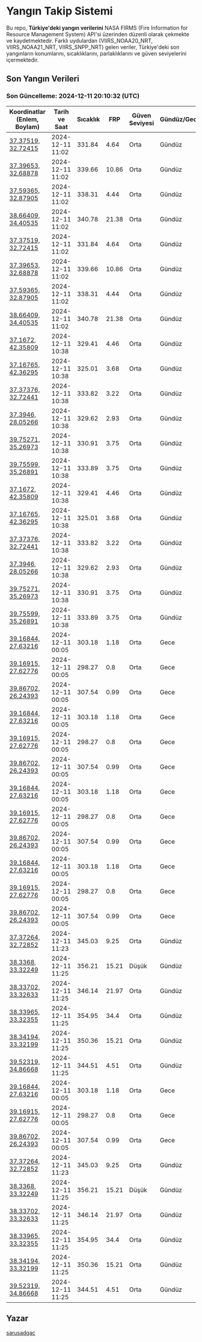# Yangın Takip Sistemi

Bu repo, **Türkiye'deki yangın verilerini** NASA FIRMS (Fire Information for Resource Management System) API'si üzerinden düzenli olarak çekmekte ve kaydetmektedir. Farklı uydulardan (VIIRS_NOAA20_NRT, VIIRS_NOAA21_NRT, VIIRS_SNPP_NRT) gelen veriler, Türkiye'deki son yangınların konumlarını, sıcaklıklarını, parlaklıklarını ve güven seviyelerini içermektedir.

## Son Yangın Verileri
### Son Güncelleme: 2024-12-11 20:10:32 (UTC)

| Koordinatlar (Enlem, Boylam) | Tarih ve Saat | Sıcaklık | FRP | Güven Seviyesi | Gündüz/Gece |
|-----------------------------|----------------|----------|-----|----------------|-------------|
| [37.37519, 32.72415](https://www.google.com/maps?q=37.37519,32.72415) | 2024-12-11 11:02 | 331.84 | 4.64 | Orta | Gündüz |
| [37.39653, 32.68878](https://www.google.com/maps?q=37.39653,32.68878) | 2024-12-11 11:02 | 339.66 | 10.86 | Orta | Gündüz |
| [37.59365, 32.87905](https://www.google.com/maps?q=37.59365,32.87905) | 2024-12-11 11:02 | 338.31 | 4.44 | Orta | Gündüz |
| [38.66409, 34.40535](https://www.google.com/maps?q=38.66409,34.40535) | 2024-12-11 11:02 | 340.78 | 21.38 | Orta | Gündüz |
| [37.37519, 32.72415](https://www.google.com/maps?q=37.37519,32.72415) | 2024-12-11 11:02 | 331.84 | 4.64 | Orta | Gündüz |
| [37.39653, 32.68878](https://www.google.com/maps?q=37.39653,32.68878) | 2024-12-11 11:02 | 339.66 | 10.86 | Orta | Gündüz |
| [37.59365, 32.87905](https://www.google.com/maps?q=37.59365,32.87905) | 2024-12-11 11:02 | 338.31 | 4.44 | Orta | Gündüz |
| [38.66409, 34.40535](https://www.google.com/maps?q=38.66409,34.40535) | 2024-12-11 11:02 | 340.78 | 21.38 | Orta | Gündüz |
| [37.1672, 42.35809](https://www.google.com/maps?q=37.1672,42.35809) | 2024-12-11 10:38 | 329.41 | 4.46 | Orta | Gündüz |
| [37.16765, 42.36295](https://www.google.com/maps?q=37.16765,42.36295) | 2024-12-11 10:38 | 325.01 | 3.68 | Orta | Gündüz |
| [37.37376, 32.72441](https://www.google.com/maps?q=37.37376,32.72441) | 2024-12-11 10:38 | 333.82 | 3.22 | Orta | Gündüz |
| [37.3946, 28.05266](https://www.google.com/maps?q=37.3946,28.05266) | 2024-12-11 10:38 | 329.62 | 2.93 | Orta | Gündüz |
| [39.75271, 35.26973](https://www.google.com/maps?q=39.75271,35.26973) | 2024-12-11 10:38 | 330.91 | 3.75 | Orta | Gündüz |
| [39.75599, 35.26891](https://www.google.com/maps?q=39.75599,35.26891) | 2024-12-11 10:38 | 333.89 | 3.75 | Orta | Gündüz |
| [37.1672, 42.35809](https://www.google.com/maps?q=37.1672,42.35809) | 2024-12-11 10:38 | 329.41 | 4.46 | Orta | Gündüz |
| [37.16765, 42.36295](https://www.google.com/maps?q=37.16765,42.36295) | 2024-12-11 10:38 | 325.01 | 3.68 | Orta | Gündüz |
| [37.37376, 32.72441](https://www.google.com/maps?q=37.37376,32.72441) | 2024-12-11 10:38 | 333.82 | 3.22 | Orta | Gündüz |
| [37.3946, 28.05266](https://www.google.com/maps?q=37.3946,28.05266) | 2024-12-11 10:38 | 329.62 | 2.93 | Orta | Gündüz |
| [39.75271, 35.26973](https://www.google.com/maps?q=39.75271,35.26973) | 2024-12-11 10:38 | 330.91 | 3.75 | Orta | Gündüz |
| [39.75599, 35.26891](https://www.google.com/maps?q=39.75599,35.26891) | 2024-12-11 10:38 | 333.89 | 3.75 | Orta | Gündüz |
| [39.16844, 27.63216](https://www.google.com/maps?q=39.16844,27.63216) | 2024-12-11 00:05 | 303.18 | 1.18 | Orta | Gece |
| [39.16915, 27.62776](https://www.google.com/maps?q=39.16915,27.62776) | 2024-12-11 00:05 | 298.27 | 0.8 | Orta | Gece |
| [39.86702, 26.24393](https://www.google.com/maps?q=39.86702,26.24393) | 2024-12-11 00:05 | 307.54 | 0.99 | Orta | Gece |
| [39.16844, 27.63216](https://www.google.com/maps?q=39.16844,27.63216) | 2024-12-11 00:05 | 303.18 | 1.18 | Orta | Gece |
| [39.16915, 27.62776](https://www.google.com/maps?q=39.16915,27.62776) | 2024-12-11 00:05 | 298.27 | 0.8 | Orta | Gece |
| [39.86702, 26.24393](https://www.google.com/maps?q=39.86702,26.24393) | 2024-12-11 00:05 | 307.54 | 0.99 | Orta | Gece |
| [39.16844, 27.63216](https://www.google.com/maps?q=39.16844,27.63216) | 2024-12-11 00:05 | 303.18 | 1.18 | Orta | Gece |
| [39.16915, 27.62776](https://www.google.com/maps?q=39.16915,27.62776) | 2024-12-11 00:05 | 298.27 | 0.8 | Orta | Gece |
| [39.86702, 26.24393](https://www.google.com/maps?q=39.86702,26.24393) | 2024-12-11 00:05 | 307.54 | 0.99 | Orta | Gece |
| [39.16844, 27.63216](https://www.google.com/maps?q=39.16844,27.63216) | 2024-12-11 00:05 | 303.18 | 1.18 | Orta | Gece |
| [39.16915, 27.62776](https://www.google.com/maps?q=39.16915,27.62776) | 2024-12-11 00:05 | 298.27 | 0.8 | Orta | Gece |
| [39.86702, 26.24393](https://www.google.com/maps?q=39.86702,26.24393) | 2024-12-11 00:05 | 307.54 | 0.99 | Orta | Gece |
| [37.37264, 32.72852](https://www.google.com/maps?q=37.37264,32.72852) | 2024-12-11 11:23 | 345.03 | 9.25 | Orta | Gündüz |
| [38.3368, 33.32249](https://www.google.com/maps?q=38.3368,33.32249) | 2024-12-11 11:25 | 356.21 | 15.21 | Düşük | Gündüz |
| [38.33702, 33.32633](https://www.google.com/maps?q=38.33702,33.32633) | 2024-12-11 11:25 | 346.14 | 21.97 | Orta | Gündüz |
| [38.33965, 33.32355](https://www.google.com/maps?q=38.33965,33.32355) | 2024-12-11 11:25 | 354.95 | 34.4 | Orta | Gündüz |
| [38.34194, 33.32199](https://www.google.com/maps?q=38.34194,33.32199) | 2024-12-11 11:25 | 350.36 | 15.21 | Orta | Gündüz |
| [39.52319, 34.86668](https://www.google.com/maps?q=39.52319,34.86668) | 2024-12-11 11:25 | 344.51 | 4.51 | Orta | Gündüz |
| [39.16844, 27.63216](https://www.google.com/maps?q=39.16844,27.63216) | 2024-12-11 00:05 | 303.18 | 1.18 | Orta | Gece |
| [39.16915, 27.62776](https://www.google.com/maps?q=39.16915,27.62776) | 2024-12-11 00:05 | 298.27 | 0.8 | Orta | Gece |
| [39.86702, 26.24393](https://www.google.com/maps?q=39.86702,26.24393) | 2024-12-11 00:05 | 307.54 | 0.99 | Orta | Gece |
| [37.37264, 32.72852](https://www.google.com/maps?q=37.37264,32.72852) | 2024-12-11 11:23 | 345.03 | 9.25 | Orta | Gündüz |
| [38.3368, 33.32249](https://www.google.com/maps?q=38.3368,33.32249) | 2024-12-11 11:25 | 356.21 | 15.21 | Düşük | Gündüz |
| [38.33702, 33.32633](https://www.google.com/maps?q=38.33702,33.32633) | 2024-12-11 11:25 | 346.14 | 21.97 | Orta | Gündüz |
| [38.33965, 33.32355](https://www.google.com/maps?q=38.33965,33.32355) | 2024-12-11 11:25 | 354.95 | 34.4 | Orta | Gündüz |
| [38.34194, 33.32199](https://www.google.com/maps?q=38.34194,33.32199) | 2024-12-11 11:25 | 350.36 | 15.21 | Orta | Gündüz |
| [39.52319, 34.86668](https://www.google.com/maps?q=39.52319,34.86668) | 2024-12-11 11:25 | 344.51 | 4.51 | Orta | Gündüz |

## Yazar

[sarusadgac](https://x.com/sarusadgac)
